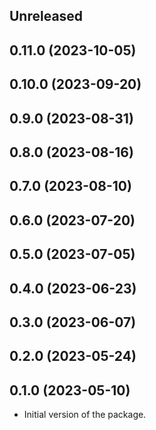 <!-- Learn how to maintain this file at https://github.com/WordPress/gutenberg/tree/HEAD/packages#maintaining-changelogs. -->

## Unreleased

## 0.11.0 (2023-10-05)

## 0.10.0 (2023-09-20)

## 0.9.0 (2023-08-31)

## 0.8.0 (2023-08-16)

## 0.7.0 (2023-08-10)

## 0.6.0 (2023-07-20)

## 0.5.0 (2023-07-05)

## 0.4.0 (2023-06-23)

## 0.3.0 (2023-06-07)

## 0.2.0 (2023-05-24)

## 0.1.0 (2023-05-10)

- Initial version of the package.
